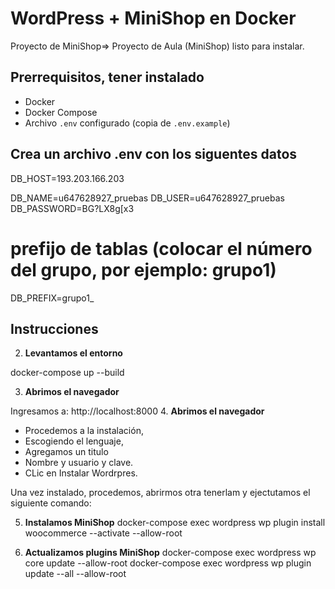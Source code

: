 # WordPress + MiniShop en Docker

Proyecto de MiniShop=> Proyecto de Aula (MiniShop) listo para instalar.

## Prerrequisitos, tener instalado

- Docker  
- Docker Compose  
- Archivo `.env` configurado (copia de `.env.example`)

## Crea un archivo .env  con los siguentes datos


   DB_HOST=193.203.166.203

   DB_NAME=u647628927_pruebas
   DB_USER=u647628927_pruebas
   DB_PASSWORD=BG?LX8g[x3

   # prefijo de tablas (colocar el número del grupo, por ejemplo: grupo1)
   DB_PREFIX=grupo1_

## Instrucciones


2. **Levantamos el entorno**  

docker-compose up --build

3. **Abrimos el navegador** 

Ingresamos a: http://localhost:8000
4.  **Abrimos el navegador** 
 - Procedemos a la instalación, 
 - Escogiendo el lenguaje, 
 - Agregamos un titulo 
 - Nombre y usuario y clave. 
 - CLic en Instalar Wordrpres.

Una vez instalado, procedemos, abrirmos otra tenerlam  y ejectutamos el siguiente comando:

5. **Instalamos MiniShop** 
docker-compose exec wordpress wp plugin install woocommerce --activate --allow-root

6. **Actualizamos plugins MiniShop** 
docker-compose exec wordpress wp core update --allow-root
docker-compose exec wordpress wp plugin update --all --allow-root

